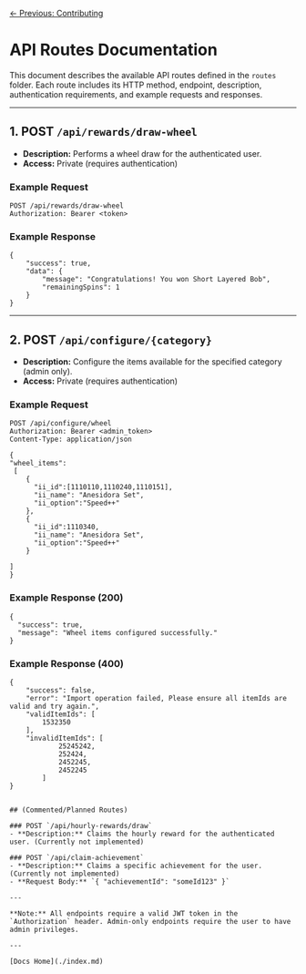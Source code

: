   [← Previous: Contributing](./contributing.md)

# API Routes Documentation

This document describes the available API routes defined in the `routes` folder. Each route includes its HTTP method, endpoint, description, authentication requirements, and example requests and responses.

---

## 1. POST `/api/rewards/draw-wheel`
- **Description:** Performs a wheel draw for the authenticated user.
- **Access:** Private (requires authentication)

### Example Request
```
POST /api/rewards/draw-wheel
Authorization: Bearer <token>

```

### Example Response
```
{
    "success": true,
    "data": {
        "message": "Congratulations! You won Short Layered Bob",
        "remainingSpins": 1
    }
}
```

---

## 2. POST `/api/configure/{category}`
- **Description:** Configure the items available for the specified category (admin only).
- **Access:** Private (requires authentication)

### Example Request
```
POST /api/configure/wheel
Authorization: Bearer <admin_token>
Content-Type: application/json

{
"wheel_items":
 [
    {
      "ii_id":[1110110,1110240,1110151],
      "ii_name": "Anesidora Set",
      "ii_option":"Speed++"
    },
    {
      "ii_id":1110340,
      "ii_name": "Anesidora Set",
      "ii_option":"Speed++"
    }

]
}
```

### Example Response (200)
```
{
  "success": true,
  "message": "Wheel items configured successfully."
}
```

### Example Response (400)
```
{
    "success": false,
    "error": "Import operation failed, Please ensure all itemIds are valid and try again.",
    "validItemIds": [
        1532350
    ],
    "invalidItemIds": [
            25245242,
            252424,
            2452245,
            2452245
        ]
}


## (Commented/Planned Routes)

### POST `/api/hourly-rewards/draw`
- **Description:** Claims the hourly reward for the authenticated user. (Currently not implemented)

### POST `/api/claim-achievement`
- **Description:** Claims a specific achievement for the user. (Currently not implemented)
- **Request Body:** `{ "achievementId": "someId123" }`

---

**Note:** All endpoints require a valid JWT token in the `Authorization` header. Admin-only endpoints require the user to have admin privileges.

---

[Docs Home](./index.md)

